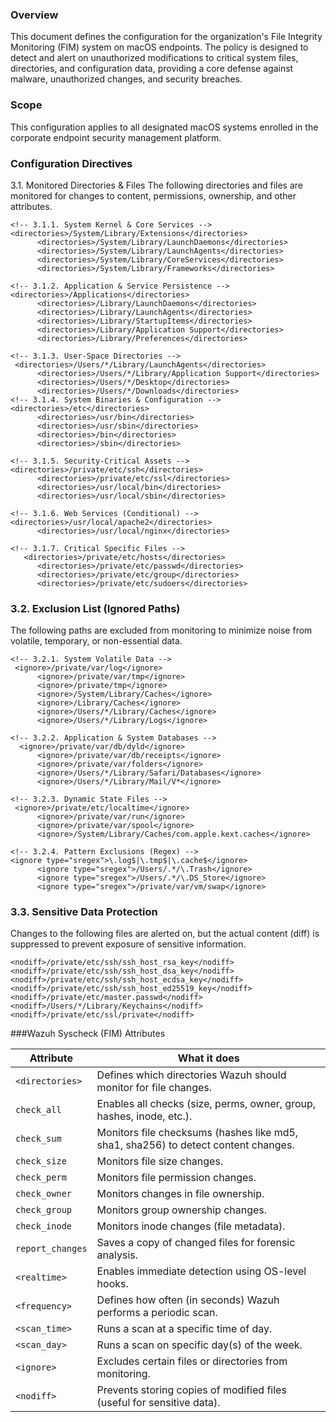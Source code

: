 ### Overview
This document defines the configuration for the organization's File Integrity Monitoring (FIM) system on macOS endpoints. The policy is designed to detect and alert on unauthorized modifications to critical system files, directories, and configuration data, providing a core defense against malware, unauthorized changes, and security breaches.

### Scope
This configuration applies to all designated macOS systems enrolled in the corporate endpoint security management platform.

### Configuration Directives
3.1. Monitored Directories & Files
The following directories and files are monitored for changes to content, permissions, ownership, and other attributes.

```
<!-- 3.1.1. System Kernel & Core Services -->
<directories>/System/Library/Extensions</directories>
      <directories>/System/Library/LaunchDaemons</directories>
      <directories>/System/Library/LaunchAgents</directories>
      <directories>/System/Library/CoreServices</directories>
      <directories>/System/Library/Frameworks</directories>

<!-- 3.1.2. Application & Service Persistence -->
<directories>/Applications</directories>
      <directories>/Library/LaunchDaemons</directories>
      <directories>/Library/LaunchAgents</directories>
      <directories>/Library/StartupItems</directories>
      <directories>/Library/Application Support</directories>
      <directories>/Library/Preferences</directories>

<!-- 3.1.3. User-Space Directories -->
 <directories>/Users/*/Library/LaunchAgents</directories>
      <directories>/Users/*/Library/Application Support</directories>
      <directories>/Users/*/Desktop</directories>
      <directories>/Users/*/Downloads</directories>
<!-- 3.1.4. System Binaries & Configuration -->
<directories>/etc</directories>
      <directories>/usr/bin</directories>
      <directories>/usr/sbin</directories>
      <directories>/bin</directories>
      <directories>/sbin</directories>

<!-- 3.1.5. Security-Critical Assets -->
<directories>/private/etc/ssh</directories>
      <directories>/private/etc/ssl</directories>
      <directories>/usr/local/bin</directories>
      <directories>/usr/local/sbin</directories>

<!-- 3.1.6. Web Services (Conditional) -->
<directories>/usr/local/apache2</directories>
      <directories>/usr/local/nginx</directories>

<!-- 3.1.7. Critical Specific Files -->
   <directories>/private/etc/hosts</directories>
      <directories>/private/etc/passwd</directories>
      <directories>/private/etc/group</directories>
      <directories>/private/etc/sudoers</directories>
```

### 3.2. Exclusion List (Ignored Paths)
The following paths are excluded from monitoring to minimize noise from volatile, temporary, or non-essential data.

```
<!-- 3.2.1. System Volatile Data -->
 <ignore>/private/var/log</ignore>
      <ignore>/private/var/tmp</ignore>
      <ignore>/private/tmp</ignore>
      <ignore>/System/Library/Caches</ignore>
      <ignore>/Library/Caches</ignore>
      <ignore>/Users/*/Library/Caches</ignore>
      <ignore>/Users/*/Library/Logs</ignore>

<!-- 3.2.2. Application & System Databases -->
  <ignore>/private/var/db/dyld</ignore>
      <ignore>/private/var/db/receipts</ignore>
      <ignore>/private/var/folders</ignore>
      <ignore>/Users/*/Library/Safari/Databases</ignore>
      <ignore>/Users/*/Library/Mail/V*</ignore>

<!-- 3.2.3. Dynamic State Files -->
 <ignore>/private/etc/localtime</ignore>
      <ignore>/private/var/run</ignore>
      <ignore>/private/var/spool</ignore>
      <ignore>/System/Library/Caches/com.apple.kext.caches</ignore>

<!-- 3.2.4. Pattern Exclusions (Regex) -->
<ignore type="sregex">\.log$|\.tmp$|\.cache$</ignore>
      <ignore type="sregex">/Users/.*/\.Trash</ignore>
      <ignore type="sregex">/Users/.*/\.DS_Store</ignore>
      <ignore type="sregex">/private/var/vm/swap</ignore>
```

### 3.3. Sensitive Data Protection
Changes to the following files are alerted on, but the actual content (diff) is suppressed to prevent exposure of sensitive information.

```
<nodiff>/private/etc/ssh/ssh_host_rsa_key</nodiff>
<nodiff>/private/etc/ssh/ssh_host_dsa_key</nodiff>
<nodiff>/private/etc/ssh/ssh_host_ecdsa_key</nodiff>
<nodiff>/private/etc/ssh/ssh_host_ed25519_key</nodiff>
<nodiff>/private/etc/master.passwd</nodiff>
<nodiff>/Users/*/Library/Keychains</nodiff>
<nodiff>/private/etc/ssl/private</nodiff>
```
###Wazuh Syscheck (FIM) Attributes

| Attribute             | What it does |
|------------------------|--------------|
| `<directories>`        | Defines which directories Wazuh should monitor for file changes. |
| `check_all`            | Enables all checks (size, perms, owner, group, hashes, inode, etc.). |
| `check_sum`            | Monitors file checksums (hashes like md5, sha1, sha256) to detect content changes. |
| `check_size`           | Monitors file size changes. |
| `check_perm`           | Monitors file permission changes. |
| `check_owner`          | Monitors changes in file ownership. |
| `check_group`          | Monitors group ownership changes. |
| `check_inode`          | Monitors inode changes (file metadata). |
| `report_changes`       | Saves a copy of changed files for forensic analysis. |
| `<realtime>`           | Enables immediate detection using OS-level hooks. |
| `<frequency>`          | Defines how often (in seconds) Wazuh performs a periodic scan. |
| `<scan_time>`          | Runs a scan at a specific time of day. |
| `<scan_day>`           | Runs a scan on specific day(s) of the week. |
| `<ignore>`             | Excludes certain files or directories from monitoring. |
| `<nodiff>`             | Prevents storing copies of modified files (useful for sensitive data). |
